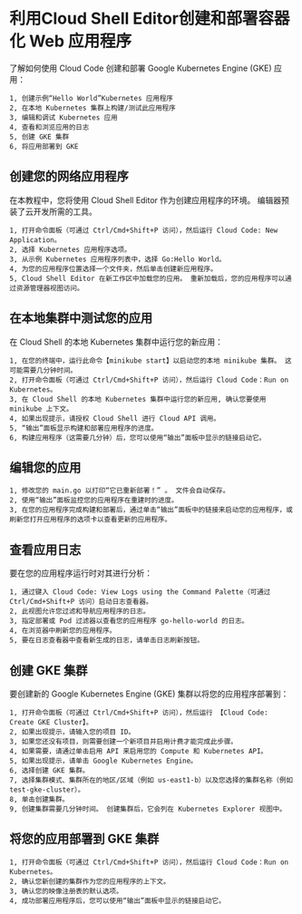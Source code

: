 # 利用Cloud Shell Editor创建和部署容器化 Web 应用程序
了解如何使用 Cloud Code 创建和部署 Google Kubernetes Engine (GKE) 应用：

    1, 创建示例“Hello World”Kubernetes 应用程序
    2, 在本地 Kubernetes 集群上构建/测试此应用程序
    3, 编辑和调试 Kubernetes 应用
    4, 查看和浏览应用的日志
    5, 创建 GKE 集群
    6, 将应用部署到 GKE

## 创建您的网络应用程序
在本教程中，您将使用 Cloud Shell Editor 作为创建应用程序的环境。 编辑器预装了云开发所需的工具。

    1, 打开命令面板（可通过 Ctrl/Cmd+Shift+P 访问），然后运行 Cloud Code: New Application。
    2, 选择 Kubernetes 应用程序选项。
    3, 从示例 Kubernetes 应用程序列表中，选择 Go:Hello World。
    4, 为您的应用程序位置选择一个文件夹，然后单击创建新应用程序。
    5, Cloud Shell Editor 在新工作区中加载您的应用。 重新加载后，您的应用程序可以通过资源管理器视图访问。

## 在本地集群中测试您的应用
在 Cloud Shell 的本地 Kubernetes 集群中运行您的新应用：

    1, 在您的终端中，运行此命令【minikube start】以启动您的本地 minikube 集群。 这可能需要几分钟时间。
    2, 打开命令面板（可通过 Ctrl/Cmd+Shift+P 访问），然后运行 Cloud Code：Run on Kubernetes。
    3, 在 Cloud Shell 的本地 Kubernetes 集群中运行您的新应用, 确认您要使用 minikube 上下文。
    4, 如果出现提示，请授权 Cloud Shell 进行 Cloud API 调用。
    5, “输出”面板显示构建和部署应用程序的进度。
    6, 构建应用程序（这需要几分钟）后，您可以使用“输出”面板中显示的链接启动它。

## 编辑您的应用

    1, 修改您的 main.go 以打印“它已重新部署！” 。 文件会自动保存。
    2, 使用“输出”面板监控您的应用程序在重建时的进度。
    3, 在您的应用程序完成构建和部署后，通过单击“输出”面板中的链接来启动您的应用程序，或刷新您打开应用程序的选项卡以查看更新的应用程序。

## 查看应用日志
要在您的应用程序运行时对其进行分析：

    1, 通过键入 Cloud Code: View Logs using the Command Palette（可通过 Ctrl/Cmd+Shift+P 访问）启动日志查看器。
    2, 此视图允许您过滤和导航应用程序的日志。
    3, 指定部署或 Pod 过滤器以查看您的应用程序 go-hello-world 的日志。
    4, 在浏览器中刷新您的应用程序。
    5, 要在日志查看器中查看新生成的日志，请单击日志刷新按钮。

## 创建 GKE 集群
要创建新的 Google Kubernetes Engine (GKE) 集群以将您的应用程序部署到：

    1, 打开命令面板（可通过 Ctrl/Cmd+Shift+P 访问），然后运行 【Cloud Code: Create GKE Cluster】。
    2, 如果出现提示，请输入您的项目 ID。
    3, 如果您还没有项目，则需要创建一个新项目并启用计费才能完成此步骤。
    4, 如果需要，请通过单击启用 API 来启用您的 Compute 和 Kubernetes API。
    5, 如果出现提示，请单击 Google Kubernetes Engine。
    6, 选择创建 GKE 集群。
    7, 选择集群模式、集群所在的地区/区域（例如 us-east1-b）以及您选择的集群名称（例如 test-gke-cluster）。
    8, 单击创建集群。
    9, 创建集群需要几分钟时间。 创建集群后，它会列在 Kubernetes Explorer 视图中。

## 将您的应用部署到 GKE 集群

    1, 打开命令面板（可通过 Ctrl/Cmd+Shift+P 访问），然后运行 Cloud Code：Run on Kubernetes。
    2, 确认您新创建的集群作为您的应用程序的上下文。
    3, 确认您的映像注册表的默认选项。
    4, 成功部署应用程序后，您可以使用“输出”面板中显示的链接启动它。
